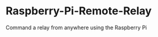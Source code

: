 Raspberry-Pi-Remote-Relay
=========================

Command a relay from anywhere using the Raspberry Pi
